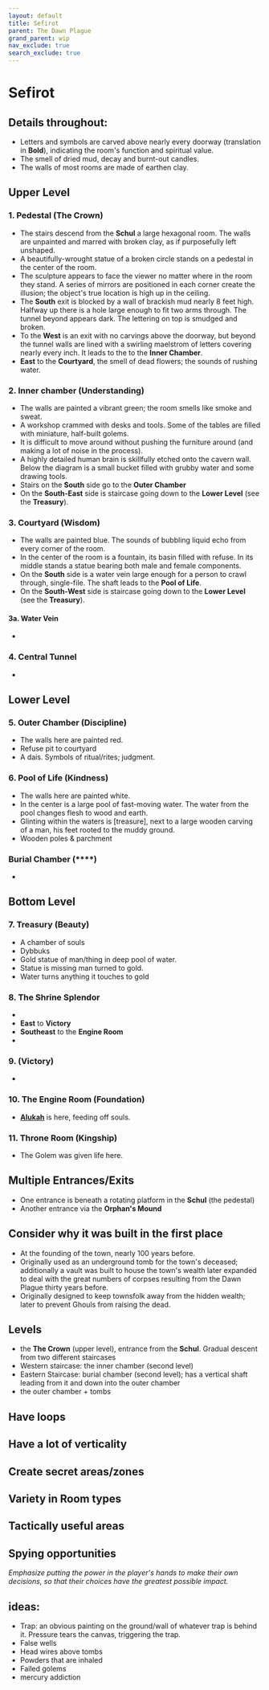 ```yaml
---
layout: default
title: Sefirot
parent: The Dawn Plague
grand_parent: wip
nav_exclude: true
search_exclude: true
---
```


# Sefirot

## Details throughout:
- Letters and symbols are carved above nearly every doorway (translation in **Bold**), indicating the room's function and spiritual value.
- The smell of dried mud, decay and burnt-out candles.
- The walls of most rooms are made of earthen clay.

## Upper Level
### 1. Pedestal (**The Crown**)
- The stairs descend from the **Schul** a large hexagonal room. The walls are unpainted and marred with broken clay, as if purposefully left unshaped.
- A beautifully-wrought statue of a broken circle stands on a pedestal in the center of the room.
- The sculpture appears to face the viewer no matter where in the room they stand. A series of mirrors are positioned in each corner create the illusion; the object's true location is high up in the ceiling.  
- The **South** exit is blocked by a wall of brackish mud nearly 8 feet high. Halfway up there is a hole large enough to fit two arms through. The tunnel beyond appears dark. The lettering on top is smudged and broken.   
- To the **West** is an exit with no carvings above the doorway, but beyond the tunnel walls are lined with a swirling maelstrom of letters covering nearly every inch. It leads to the  to the **Inner Chamber**.
- **East** to the **Courtyard**, the smell of dead flowers; the sounds of rushing water.

### 2. Inner chamber (**Understanding**)
- The walls are painted a vibrant green; the room smells like smoke and sweat.
- A workshop crammed with desks and tools. Some of the tables are filled with miniature, half-built golems.
- It is difficult to move around without pushing the furniture around (and making a lot of noise in the process).
- A highly detailed human brain is skillfully etched onto the cavern wall. Below the diagram is a small bucket filled with grubby water and some drawing tools.
- Stairs on the **South** side go to the **Outer Chamber**
- On the **South-East** side is staircase going down to the **Lower Level** (see the **Treasury**).

### 3. Courtyard (**Wisdom**)
- The walls are painted blue. The sounds of bubbling liquid echo from every corner of the room.  
- In the center of the room is a fountain, its basin filled with refuse. In its middle stands a statue bearing both male and female components.
- On the **South** side is a water vein large enough for a person to crawl through, single-file. The shaft leads to the **Pool of Life**.   
- On the **South-West** side is staircase going down to the **Lower Level** (see the **Treasury**).

#### 3a. Water Vein
-

### 4. Central Tunnel
-

## Lower Level
### 5. Outer Chamber (**Discipline**)
- The walls here are painted red.
- Refuse pit to courtyard
- A dais. Symbols of ritual/rites; judgment.

### 6. Pool of Life (**Kindness**)
- The walls here are painted white.
- In the center is a large pool of fast-moving water. The water from the pool changes flesh to wood and earth.
- Glinting within the waters is [treasure], next to a large wooden carving of a man, his feet rooted to the muddy ground.
- Wooden poles & parchment

### Burial Chamber (****)
-

## Bottom Level
### 7. Treasury (**Beauty**)
- A chamber of souls
- Dybbuks
- Gold statue of man/thing in deep pool of water.
- Statue is missing man turned to gold.
- Water turns anything it touches to gold

### 8. The Shrine **Splendor**
-
- **East** to **Victory**
- **Southeast** to the **Engine Room**
-

### 9. (**Victory**)
-

### 10. The Engine Room (**Foundation**)
- **[Alukah](https://en.wikipedia.org/wiki/Alukah)** is here, feeding off souls.

### 11. Throne Room (**Kingship**)
- The Golem was given life here.

## Multiple Entrances/Exits
- One entrance is beneath a rotating platform in the **Schul** (the pedestal)
- Another entrance via the **Orphan's Mound**

## Consider why it was built in the first place
- At the founding of the town, nearly 100 years before.
- Originally used as an underground tomb for the town's deceased; additionally a vault was built to house the town's wealth later expanded to deal with the great numbers of corpses resulting from the Dawn Plague thirty years before.
- Originally designed to keep townsfolk away from the hidden wealth; later to prevent Ghouls from raising the dead.

## Levels
- the **The Crown** (upper level), entrance from the **Schul**. Gradual descent from two different staircases
- Western staircase: the inner chamber (second level)
- Eastern Staircase: burial chamber (second level); has a vertical shaft leading from it and down into the outer chamber
- the outer chamber + tombs

## Have loops

## Have a lot of verticality

## Create secret areas/zones

## Variety in Room types

## Tactically useful areas

## Spying opportunities

_Emphasize putting the power in the player's hands to make their own decisions, so that their choices have the greatest possible impact._

## ideas:
- Trap: an obvious painting on the ground/wall of whatever trap is behind it. Pressure tears the canvas, triggering the trap.
- False wells
- Head wires above tombs
- Powders that are inhaled
- Failed golems
- mercury addiction
